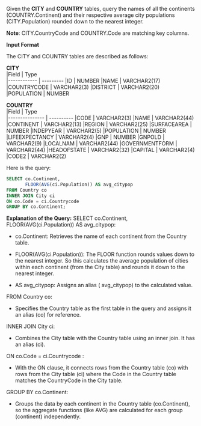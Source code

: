 Given the __CITY__ and __COUNTRY__ tables, query the names of all the continents (COUNTRY.Continent) and their respective average city populations (CITY.Population) rounded down to the nearest integer.

__Note__: CITY.CountryCode and COUNTRY.Code are matching key columns.

__Input Format__

The CITY and COUNTRY tables are described as follows:

  __CITY__     
|Field        | Type                     
|------------ | ---------
|ID           | NUMBER
|NAME         | VARCHAR2(17)
|COUNTRYCODE  | VARCHAR2(3)
|DISTRICT     | VARCHAR2(20)
|POPULATION   | NUMBER

  __COUNTRY__     
|Field           | Type                     
|--------------- | ----------
|CODE            | VARCHAR2(3)
|NAME            | VARCHAR2(44)
|CONTINENT       | VARCHAR2(13)
|REGION          | VARCHAR2(25)
|SURFACEAREA     | NUMBER
|INDEPYEAR       | VARCHAR2(5)
|POPULATION      | NUMBER
|LIFEEXPECTANCY  | VARCHAR2(4)
|GNP             | NUMBER
|GNPOLD          | VARCHAR2(9)
|LOCALNAM        | VARCHAR2(44)
|GOVERNMENTFORM  | VARCHAR2(44)
|HEADOFSTATE     | VARCHAR2(32)
|CAPITAL         | VARCHAR2(4)
|CODE2           | VARCHAR2(2)



Here is the query:

```SQL
SELECT co.Continent,
       FLOOR(AVG(ci.Population)) AS avg_citypop
FROM Country co
INNER JOIN City ci
ON co.Code = ci.Countrycode 
GROUP BY co.Continent;
```

**Explanation of the Query:**
SELECT co.Continent, 
                 FLOOR(AVG(ci.Population)) AS avg_citypop:

- co.Continent: Retrieves the name of each continent from the Country table.

- FLOOR(AVG(ci.Population)): The FLOOR function rounds values down to the nearest integer. So this calculates the average population of cities within each continent (from the City table) and rounds it down to the nearest integer.

- AS  avg_citypop: Assigns an alias ( avg_citypop) to the calculated value.

FROM Country co:

- Specifies the Country table as the first table in the query and assigns it an alias (co) for reference.

INNER JOIN City ci:

- Combines the City table with the Country table using an inner join. It has an alias (ci).

ON co.Code = ci.Countrycode :

- With the ON clause, it connects rows from the Country table (co) with rows from the City table (ci) where the Code in the Country table matches the CountryCode in the City table.

GROUP BY co.Continent:
- Groups the data by each continent in the Country table (co.Continent), so the aggregate functions (like AVG) are calculated for each group (continent) independently.
